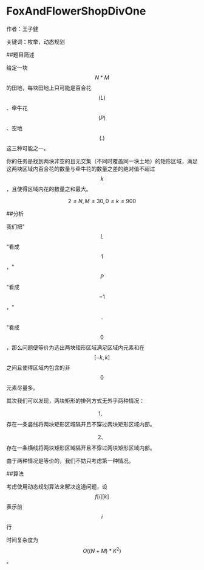 # FoxAndFlowerShopDivOne
作者：王子健

关键词：枚举，动态规划

##题目简述

给定一块$$N*M$$的田地，每块田地上只可能是百合花$$(L)$$、牵牛花$$(P)$$、空地$$(.)$$这三种可能之一。

你的任务是找到两块非空的且无交集（不同时覆盖同一块土地）的矩形区域，满足这两块区域内百合花的数量与牵牛花的数量之差的绝对值不超过$$k$$，且使得区域内花的数量之和最大。

$$2≤N,M≤30,0≤k≤900$$

##分析

我们把"$$L$$"看成$$1$$，"$$P$$"看成$$-1$$，"$$.$$"看成$$0$$，那么问题便等价为选出两块矩形区域满足区域内元素和在$$[-k,k]$$之间且使得区域内包含的非$$0$$元素尽量多。

其次我们可以发现，两块矩形的排列方式无外乎两种情况：

$$1、$$存在一条竖线将两块矩形区域隔开且不穿过两块矩形区域内部。

$$2、$$存在一条横线将两块矩形区域隔开且不穿过两块矩形区域内部。

由于两种情况是等价的，我们不妨只考虑第一种情况。



##算法

考虑使用动态规划算法来解决这道问题，设$$f[i][k]$$表示前$$i$$行

时间复杂度为$$O((N+M)*K^2)$$。
















